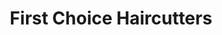 ---
title: "First Choice Haircutters"
url: /etobicoke/first-choice-haircutters-bloor-street-west/
shop: hairdresser
---